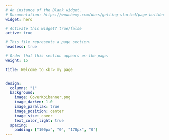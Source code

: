 ```yaml
---
# An instance of the Blank widget.
# Documentation: https://wowchemy.com/docs/getting-started/page-builder/
widget: hero

# Activate this widget? true/false
active: true

# This file represents a page section.
headless: true

# Order that this section appears on the page.
weight: 15

title: Welcome to <br> my page


design:
  columns: "1"
  background:
    image: CoverKoibanner.png
    image_darken: 1.0
    image_parallax: true
    image_position: center
    image_size: cover
    text_color_light: true
  spacing:
    padding: ["100px", "0", "170px", "0"]
---
```










